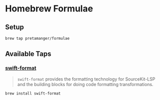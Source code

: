 # Homebrew Formulae

## Setup

```bash
brew tap pretamanger/formulae
```

## Available Taps

### [swift-format](https://github.com/apple/swift-format)
> `swift-format` provides the formatting technology for SourceKit-LSP and the building blocks for doing code formatting transformations.

```bash
brew install swift-format
```
